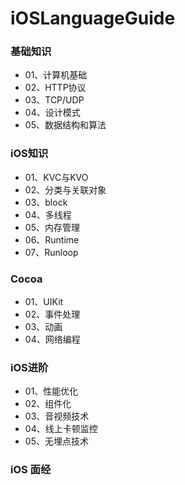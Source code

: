 # iOSLanguageGuide
### 基础知识
- 01、计算机基础
- 02、HTTP协议
- 03、TCP/UDP
- 04、设计模式
- 05、数据结构和算法

### iOS知识
- 01、KVC与KVO
- 02、分类与关联对象
- 03、block
- 04、多线程
- 05、内存管理
- 06、Runtime
- 07、Runloop

### Cocoa
- 01、UIKit
- 02、事件处理
- 03、动画
- 04、网络编程

### iOS进阶
- 01、性能优化
- 02、组件化
- 03、音视频技术
- 04、线上卡顿监控
- 05、无埋点技术


### iOS 面经
